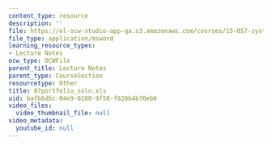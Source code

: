```yaml
---
content_type: resource
description: ''
file: https://ol-ocw-studio-app-qa.s3.amazonaws.com/courses/15-057-systems-optimization-spring-2003/bafb6dbc04e902809f58f828b4b76eb6_07portfolio_soln.xls
file_type: application/msword
learning_resource_types:
- Lecture Notes
ocw_type: OCWFile
parent_title: Lecture Notes
parent_type: CourseSection
resourcetype: Other
title: 07portfolio_soln.xls
uid: bafb6dbc-04e9-0280-9f58-f828b4b76eb6
video_files:
  video_thumbnail_file: null
video_metadata:
  youtube_id: null
---
```

